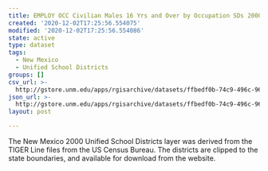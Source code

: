 ```yaml
---
title: EMPLOY OCC Civilian Males 16 Yrs and Over by Occupation SDs 2000
created: '2020-12-02T17:25:56.554075'
modified: '2020-12-02T17:25:56.554086'
state: active
type: dataset
tags:
  - New Mexico
  - Unified School Districts
groups: []
csv_url: >-
  http://gstore.unm.edu/apps/rgisarchive/datasets/ffbedf0b-74c9-496c-965a-1e17489893c0/ksd308data728193767_schd_view.derived.csv
json_url: >-
  http://gstore.unm.edu/apps/rgisarchive/datasets/ffbedf0b-74c9-496c-965a-1e17489893c0/ksd308data728193767_schd_view.derived.json
layout: post

---
```

The New Mexico 2000 Unified School Districts layer was derived from  the TIGER Line files from the US Census Bureau. The districts are clipped to the state boundaries, and available for download from the website.
